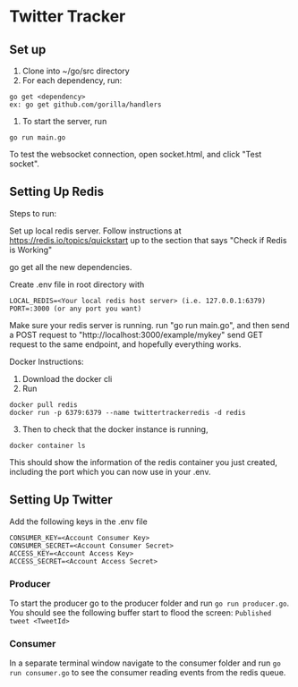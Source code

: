 # Twitter Tracker

## Set up

1. Clone into ~/go/src directory
2. For each dependency, run:

```
go get <dependency>
ex: go get github.com/gorilla/handlers
```

1. To start the server, run


```
go run main.go
```

To test the websocket connection, open socket.html, and click "Test socket".

## Setting Up Redis

Steps to run:

Set up local redis server. Follow instructions at https://redis.io/topics/quickstart up to the section that says "Check if Redis is Working"

go get all the new dependencies.

Create .env file in root directory with
```
LOCAL_REDIS=<Your local redis host server> (i.e. 127.0.0.1:6379)
PORT=:3000 (or any port you want)
```
Make sure your redis server is running.
run "go run main.go", and then send a POST request to "http://localhost:3000/example/mykey"
send GET request to the same endpoint, and hopefully everything works.

Docker Instructions:
1. Download the docker cli
2. Run
```
docker pull redis
docker run -p 6379:6379 --name twittertrackerredis -d redis
```
3. Then to check that the docker instance is running,
```
docker container ls
```
This should show the information of the redis container you just created, including the port which you can now use in your .env.

## Setting Up Twitter

Add the following keys in the .env file

```
CONSUMER_KEY=<Account Consumer Key>
CONSUMER_SECRET=<Account Consumer Secret>
ACCESS_KEY=<Account Access Key>
ACCESS_SECRET=<Account Access Secret>
```

### Producer
To start the producer go to the producer folder and run `go run producer.go`. You should see the following buffer start to flood the screen: `Published tweet <TweetId>`

### Consumer
In a separate terminal window navigate to the consumer folder and run `go run consumer.go` to see the consumer reading events from the redis queue.